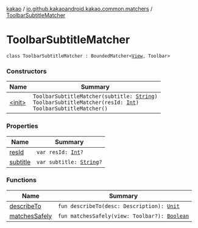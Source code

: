 [kakao](../../index.md) / [io.github.kakaoandroid.kakao.common.matchers](../index.md) / [ToolbarSubtitleMatcher](./index.md)

# ToolbarSubtitleMatcher

`class ToolbarSubtitleMatcher : BoundedMatcher<`[`View`](https://developer.android.com/reference/android/view/View.html)`, Toolbar>`

### Constructors

| Name | Summary |
|---|---|
| [&lt;init&gt;](-init-.md) | `ToolbarSubtitleMatcher(subtitle: `[`String`](https://kotlinlang.org/api/latest/jvm/stdlib/kotlin/-string/index.html)`)`<br>`ToolbarSubtitleMatcher(resId: `[`Int`](https://kotlinlang.org/api/latest/jvm/stdlib/kotlin/-int/index.html)`)`<br>`ToolbarSubtitleMatcher()` |

### Properties

| Name | Summary |
|---|---|
| [resId](res-id.md) | `var resId: `[`Int`](https://kotlinlang.org/api/latest/jvm/stdlib/kotlin/-int/index.html)`?` |
| [subtitle](subtitle.md) | `var subtitle: `[`String`](https://kotlinlang.org/api/latest/jvm/stdlib/kotlin/-string/index.html)`?` |

### Functions

| Name | Summary |
|---|---|
| [describeTo](describe-to.md) | `fun describeTo(desc: Description): `[`Unit`](https://kotlinlang.org/api/latest/jvm/stdlib/kotlin/-unit/index.html) |
| [matchesSafely](matches-safely.md) | `fun matchesSafely(view: Toolbar?): `[`Boolean`](https://kotlinlang.org/api/latest/jvm/stdlib/kotlin/-boolean/index.html) |

